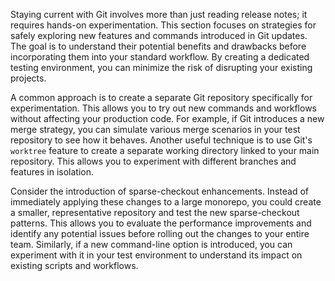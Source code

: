 Staying current with Git involves more than just reading release notes; it requires hands-on experimentation. This section focuses on strategies for safely exploring new features and commands introduced in Git updates. The goal is to understand their potential benefits and drawbacks before incorporating them into your standard workflow. By creating a dedicated testing environment, you can minimize the risk of disrupting your existing projects.

A common approach is to create a separate Git repository specifically for experimentation. This allows you to try out new commands and workflows without affecting your production code. For example, if Git introduces a new merge strategy, you can simulate various merge scenarios in your test repository to see how it behaves. Another useful technique is to use Git's `worktree` feature to create a separate working directory linked to your main repository. This allows you to experiment with different branches and features in isolation.

Consider the introduction of sparse-checkout enhancements. Instead of immediately applying these changes to a large monorepo, you could create a smaller, representative repository and test the new sparse-checkout patterns. This allows you to evaluate the performance improvements and identify any potential issues before rolling out the changes to your entire team. Similarly, if a new command-line option is introduced, you can experiment with it in your test environment to understand its impact on existing scripts and workflows.